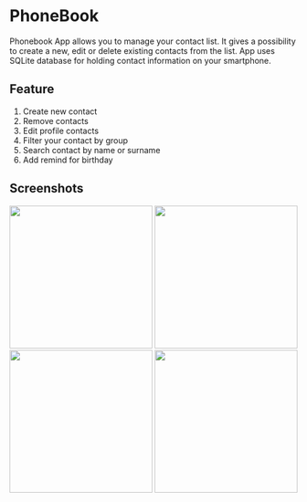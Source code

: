 # PhoneBook
Phonebook App allows you to manage your contact list. It gives a possibility to create a new, edit or delete existing contacts from the list. App uses SQLite database for holding contact information on your smartphone.

## Feature
1. Create new contact
2. Remove contacts
3. Edit profile contacts
4. Filter your contact by group
5. Search contact by name or surname
6. Add remind for birthday

## Screenshots
<img src="https://user-images.githubusercontent.com/23574179/32240228-1657e97a-be6d-11e7-8121-dd3e4a11cb00.jpg" width="250"/> <img src="https://user-images.githubusercontent.com/23574179/32240578-f7b57590-be6d-11e7-972c-a15f2802a852.jpg" width="250"/> <img src="https://user-images.githubusercontent.com/23574179/32240583-f9b45050-be6d-11e7-9e2a-6713af0139b5.jpg" width="250"/> <img src="https://user-images.githubusercontent.com/23574179/32240588-fb26e178-be6d-11e7-8788-1efd8d7a41a9.jpg" width="250"/>





